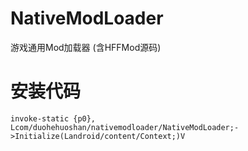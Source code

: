 # NativeModLoader
 
游戏通用Mod加载器
(含HFFMod源码)

# 安装代码
```smali
invoke-static {p0}, Lcom/duohehuoshan/nativemodloader/NativeModLoader;->Initialize(Landroid/content/Context;)V
```